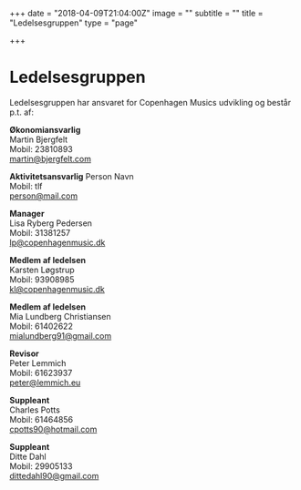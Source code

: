 +++
date = "2018-04-09T21:04:00Z"
image = ""
subtitle = ""
title = "Ledelsesgruppen"
type = "page"

+++
# Ledelsesgruppen

Ledelsesgruppen har ansvaret for Copenhagen Musics udvikling og består p.t. af:

<strong>Økonomiansvarlig</strong><br>
Martin Bjergfelt<br>
Mobil: 23810893<br>
martin@bjergfelt.com

<strong>Aktivitetsansvarlig</strong>
Person Navn<br>
Mobil: tlf<br>
person@mail.com

<strong>Manager</strong><br>
Lisa Ryberg Pedersen<br>
Mobil: 31381257<br>
lp@copenhagenmusic.dk

<strong>Medlem af ledelsen</strong><br>
Karsten Løgstrup<br>
Mobil: 93908985<br>
kl@copenhagenmusic.dk

<strong>Medlem af ledelsen</strong><br>
Mia Lundberg Christiansen<br>
Mobil: 61402622<br>
mialundberg91@gmail.com

<strong>Revisor</strong><br>
Peter Lemmich<br>
Mobil: 61623937<br>
peter@lemmich.eu

<strong>Suppleant</strong><br>
Charles Potts<br>
Mobil: 61464856<br>
cpotts90@hotmail.com

<strong>Suppleant</strong><br>
Ditte Dahl<br>
Mobil: 29905133<br>
dittedahl90@gmail.com